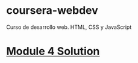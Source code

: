 # coursera-webdev
Curso de desarrollo web. HTML, CSS y JavaScript
 <a href="mod4_solution/index.html"><h1>Module 4 Solution</h1></a>
